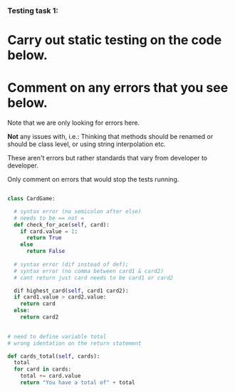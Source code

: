### Testing task 1:

# Carry out static testing on the code below.
# Comment on any errors that you see below.

Note that we are only looking for errors here.

**Not** any issues with, i.e.: 
Thinking that methods should be renamed or should be class level, or using string interpolation etc. 

These aren't errors but rather standards that vary from developer to developer. 

Only comment on errors that would stop the tests running.

```python

class CardGame:

  # syntax error (no semicolon after else)
  # needs to be == not =
  def check_for_ace(self, card):
    if card.value = 1:
      return True
    else
      return False
   
  # syntax error (dif instead of def);
  # syntax error (no comma between card1 & card2)
  # cant return just card needs to be card1 or card2

  dif highest_card(self, card1 card2):
  if card1.value > card2.value:
    return card
  else:
    return card2
  

# need to define variable total
# wrong identation on the return statement

def cards_total(self, cards):
  total
  for card in cards:
    total += card.value
    return "You have a total of" + total
  
```
